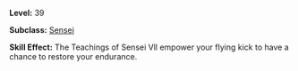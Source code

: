 <!-- TITLE: Skill: Vll's Teaching -->

**Level:** 39

**Subclass:** [Sensei](sensei)

**Skill Effect:** The Teachings of Sensei Vll empower your flying kick to have a chance to restore your endurance.